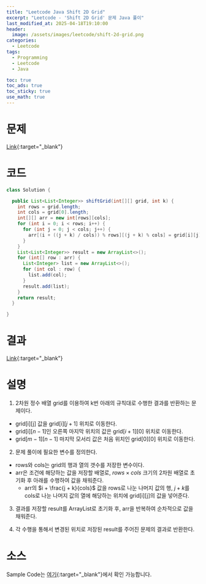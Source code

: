 ```yaml
---
title: "Leetcode Java Shift 2D Grid"
excerpt: "Leetcode - 'Shift 2D Grid' 문제 Java 풀이"
last_modified_at: 2025-04-18T19:10:00
header:
  image: /assets/images/leetcode/shift-2d-grid.png
categories:
  - Leetcode
tags:
  - Programming
  - Leetcode
  - Java

toc: true
toc_ads: true
toc_sticky: true
use_math: true
---
```

# 문제
[Link](https://leetcode.com/problems/shift-2d-grid/){:target="_blank"}

# 코드
```java
class Solution {

  public List<List<Integer>> shiftGrid(int[][] grid, int k) {
    int rows = grid.length;
    int cols = grid[0].length;
    int[][] arr = new int[rows][cols];
    for (int i = 0; i < rows; i++) {
      for (int j = 0; j < cols; j++) {
        arr[(i + ((j + k) / cols)) % rows][(j + k) % cols] = grid[i][j];
      }
    }
    List<List<Integer>> result = new ArrayList<>();
    for (int[] row : arr) {
      List<Integer> list = new ArrayList<>();
      for (int col : row) {
        list.add(col);
      }
      result.add(list);
    }
    return result;
  }

}
```

# 결과
[Link](https://leetcode.com/problems/shift-2d-grid/submissions/1610357310/){:target="_blank"}

# 설명
1. 2차원 정수 배열 grid를 이용하여 k번 아래의 규칙대로 수행한 결과를 반환하는 문제이다.
- grid[i][j] 값을 grid[i][$j + 1$] 위치로 이동한다.
- grid[i][$n - 1$]인 오른쪽 마지막 위치의 값은 grid[$i + 1$][0] 위치로 이동한다.
- grid[$m - 1$][$n - 1$] 마지막 모서리 값은 처음 위치인 grid[0][0] 위치로 이동한다.

2. 문제 풀이에 필요한 변수를 정의한다.
- rows와 cols는 grid의 행과 열의 갯수를 저장한 변수이다.
- arr은 조건에 해당하는 값을 저장할 배열로, $rows \times cols$ 크기의 2차원 배열로 초기화 후 아래를 수행하여 값을 채워준다.
  - arr의 $i + \frac{j + k}{cols}$ 값을 rows로 나눈 나머지 값의 행, $j + k$를 cols로 나눈 나머지 값의 열에 해당하는 위치에 grid[i][j]의 값을 넣어준다.

3. 결과를 저장할 result를 ArrayList로 초기화 후, arr을 반복하여 순차적으로 값을 채워준다.

4. 각 수행을 통해서 변경된 위치로 저장된 result를 주어진 문제의 결과로 반환한다.

# 소스
Sample Code는 [여기](https://github.com/GracefulSoul/leetcode/blob/master/src/main/java/gracefulsoul/problems/Shift2DGrid.java){:target="_blank"}에서 확인 가능합니다.